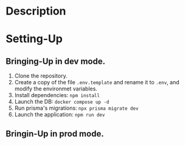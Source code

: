 # Description

# Setting-Up

## Bringing-Up in dev mode.

1. Clone the repository.
2. Create a copy of the file ```.env.template``` and rename it to ```.env```, and modify the environmet variables.
3. Install dependencies: ```npm install```
4. Launch the DB: ```docker compose up -d```
5. Run prisma's migrations: ```npx prisma migrate dev```
5. Launch the application: ```npm run dev```

## Bringin-Up in prod mode. 
